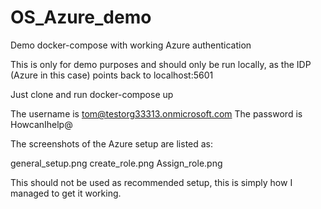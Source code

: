 # OS_Azure_demo
Demo docker-compose with working Azure authentication

This is only for demo purposes and should only be run locally, as the IDP (Azure in this case) points back to localhost:5601


Just clone and run docker-compose up

The username is tom@testorg33313.onmicrosoft.com
The password is HowcanIhelp@

The screenshots of the Azure setup are listed as:

general_setup.png
create_role.png
Assign_role.png

This should not be used as recommended setup, this is simply how I managed to get it working.